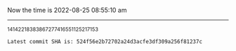 Now the time is 2022-08-25 08:55:10 am

---

<small>14142218383867277416551125217153</small>

```txt
Latest commit SHA is: 524f56e2b72702a24d3acfe3df309a256f81237c
```
